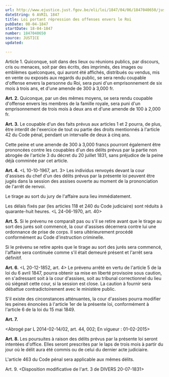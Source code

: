 ```yaml
---
url: http://www.ejustice.just.fgov.be/eli/loi/1847/04/06/1847040650/justel
dateString: 6 AVRIL 1847
title: Loi portant répression des offenses envers le Roi
pubDate: 08-04-1847
startDate: 18-04-1847
number: 1847040650
source: JUSTICE
updated: 

---
```

Article  1. Quiconque, soit dans des lieux ou réunions publics, par discours, cris ou menaces, soit par des écrits, des imprimés, des images ou emblèmes quelconques, qui auront été affichés, distribués ou vendus, mis en vente ou exposés aux regards du public, se sera rendu coupable d'offense envers la personne du Roi, sera puni d'un emprisonnement de six mois à trois ans, et d'une amende de 300 à 3,000 fr.


**Art. 2.** Quiconque, par un des mêmes moyens, se sera rendu coupable d'offense envers les membres de la famille royale, sera puni d'un emprisonnement de trois mois à deux ans et d'une amende de 100 à 2,000 fr.


**Art. 3.** Le coupable d'un des faits prévus aux articles 1 et 2 pourra, de plus, être interdit de l'exercice de tout ou partie des droits mentionnés à l'article 42 du Code pénal, pendant un intervalle de deux à cinq ans.

Cette peine et une amende de 300 à 3,000 francs pourront également être prononcées contre les coupables d'un des délits prévus par la partie non abrogée de l'article 3 du décret du 20 juillet 1831, sans préjudice de la peine déjà comminée par cet article.


**Art. 4.** <L 10-10-1967, art. 3> Les individus renvoyés devant la cour d'assises du chef d'un des délits prévus par la présente loi peuvent être jugés dans la session des assises ouverte au moment de la prononciation de l'arrêt de renvoi.

Le tirage au sort du jury de l'affaire aura lieu immédiatement.

Les délais fixés par (les articles 118 et 240 du Code judiciaire) sont réduits à quarante-huit heures. <L 24-06-1970, art. 40>


**Art. 5.** Si le prévenu ne comparaît pas ou s'il se retire avant que le tirage au sort des jurés soit commencé, la cour d'assises décernera contre lui une ordonnance de prise de corps. Il sera ultérieurement procédé conformément au Code d'instruction criminelle.

Si le prévenu se retire après que le tirage au sort des jurés sera commencé, l'affaire sera continuée comme s'il était demeuré présent et l'arrêt sera définitif.


**Art. 6.** <L 20-12-1852, art. 4> Le prévenu arrêté en vertu de l'article 5 de la loi du 6 avril 1847, pourra obtenir sa mise en liberté provisoire sous caution, en s'adressant soit à la cour d'assises, soit au tribunal correctionnel du lieu où siégeait cette cour, si la session est close. La caution à fournir sera débattue contradictoirement avec le ministère public.

S'il existe des circonstances atténuantes, la cour d'assises pourra modifier les peines énoncées à l'article 1er de la présente loi, conformément à l'article 6 de la loi du 15 mai 1849.


**Art. 7.**

<Abrogé par L 2014-02-14/02, art. 44, 002; En vigueur : 01-02-2015> 


**Art. 8.** Les poursuites à raison des délits prévus par la présente loi seront intentées d'office. Elles seront prescrites par le laps de trois mois à partir du jour où le délit aura été commis ou de celui du dernier acte judiciaire.

L'article 463 du Code pénal sera applicable aux mêmes délits.


Art. 9. <Disposition modificative de l'art. 3 de DIVERS 20-07-1831>

